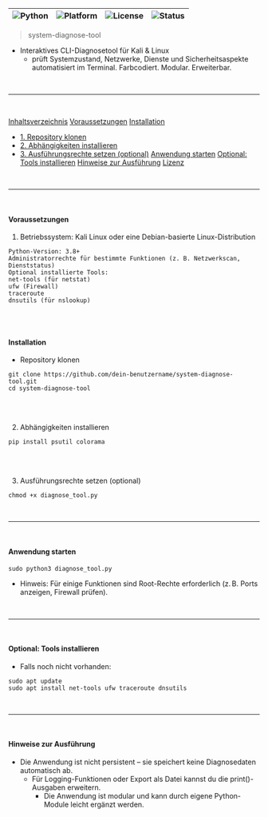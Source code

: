 |![Python](https://img.shields.io/badge/python-3.8%2B-blue?style=flat-square)|![Platform](https://img.shields.io/badge/platform-Kali%20Linux%20%7C%20Debian-lightgrey?style=flat-square)|![License](https://img.shields.io/badge/license-MIT-green?style=flat-square)|![Status](https://img.shields.io/badge/status-stable-brightgreen?style=flat-square)|
|---|---|---|---|

> system-diagnose-tool
- Interaktives CLI-Diagnosetool für Kali &amp; Linux
  - prüft Systemzustand, Netzwerke, Dienste und Sicherheitsaspekte automatisiert im Terminal. Farbcodiert. Modular. Erweiterbar.

<br>

---

<br>

[Inhaltsverzeichnis](#-inhaltsverzeichnis)
[Voraussetzungen](#-voraussetzungen)
[Installation](#-installation)
  - [1. Repository klonen](#1-repository-klonen)
  - [2. Abhängigkeiten installieren](#2-abhängigkeiten-installieren)
  - [3. Ausführungsrechte setzen (optional)](#3-ausführungsrechte-setzen-optional)
[Anwendung starten](#️-anwendung-starten)
[Optional: Tools installieren](#-optional-tools-installieren)
[Hinweise zur Ausführung](#️-hinweise-zur-ausführung)
[Lizenz](#-lizenz)

<br>

---

<br>

#### Voraussetzungen
1. Betriebssystem: Kali Linux oder eine Debian-basierte Linux-Distribution

```yarn
Python-Version: 3.8+
Administratorrechte für bestimmte Funktionen (z. B. Netzwerkscan, Dienststatus)
Optional installierte Tools:
net-tools (für netstat)
ufw (Firewall)
traceroute
dnsutils (für nslookup)
```

<br><br>


#### Installation
  - Repository klonen

```yarn
git clone https://github.com/dein-benutzername/system-diagnose-tool.git
cd system-diagnose-tool
```

<br><br>

2. Abhängigkeiten installieren

```yarn
pip install psutil colorama
```

<br><br>

3. Ausführungsrechte setzen (optional)

```yarn
chmod +x diagnose_tool.py
```

<br>

---

<br>

#### Anwendung starten

```yarn
sudo python3 diagnose_tool.py
```
- Hinweis: Für einige Funktionen sind Root-Rechte erforderlich (z. B. Ports anzeigen, Firewall prüfen).

<br>

---

<br>

#### Optional: Tools installieren
- Falls noch nicht vorhanden:

```yarn
sudo apt update
sudo apt install net-tools ufw traceroute dnsutils
```

<br>

---

<br>

#### Hinweise zur Ausführung
- Die Anwendung ist nicht persistent – sie speichert keine Diagnosedaten automatisch ab.
  - Für Logging-Funktionen oder Export als Datei kannst du die print()-Ausgaben erweitern.
    - Die Anwendung ist modular und kann durch eigene Python-Module leicht ergänzt werden.
